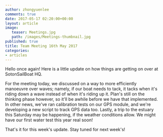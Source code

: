 ```yaml
---
author: zhongyuenlee
comments: true
date: 2017-05-17 02:20:00+00:00
layout: article
image:
   teaser: Meetings.jpg
   path: /images/Meetings-thumbnail.jpg
published: true
title: Team Meeting 16th May 2017
categories:
- articles
---
```


Hello once again! Here is a little update on how things are getting on over at SotonSailBoat HQ.

For the meeting today, we discussed on a way to more efficiently manoeuvre over waves; namely, if our boat needs to tack, it tacks when it's riding down a wave instead of when it's riding up it. Plan's still on the thinking phase however, so it'll be awhile before we have that implemented. In other news, we've ran calibration tests on our GPS module, and we're developing a new script to track GPS data too. Lastly, a trip to the estuary this Saturday may be happening, if the weather conditions allow. We might have our first water test this year real soon!

That's it for this week's update. Stay tuned for next week's!
